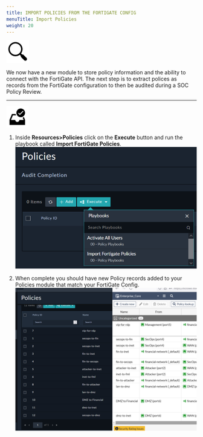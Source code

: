 ```yaml
---
title: IMPORT POLICIES FROM THE FORTIGATE CONFIG
menuTitle: Import Policies
weight: 20
---
```


![search_icon](mag_glass.svg)

We now have a new module to store policy information and the ability to connect with the FortiGate API. The next step is to extract polices as records from the FortiGate configuration to then be audited during a SOC Policy Review.

---
![user_complete_icon](check_box.svg)
1. Inside **Resources>Policies** click on the **Execute** button and run the playbook called **Import FortiGate Policies**. ![](fgtpol.png?height=300px)

2. When complete you should have new Policy records added to your Policies module that match your FortiGate Config. ![](fwpol.png?height=400px)
